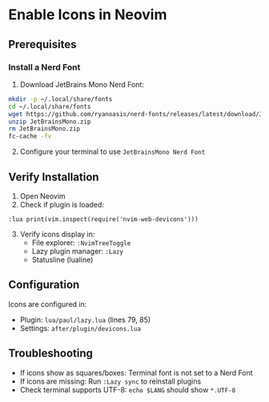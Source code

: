 # Enable Icons in Neovim

## Prerequisites

### Install a Nerd Font

1. Download JetBrains Mono Nerd Font:
```bash
mkdir -p ~/.local/share/fonts
cd ~/.local/share/fonts
wget https://github.com/ryanoasis/nerd-fonts/releases/latest/download/JetBrainsMono.zip
unzip JetBrainsMono.zip
rm JetBrainsMono.zip
fc-cache -fv
```

2. Configure your terminal to use `JetBrainsMono Nerd Font`

## Verify Installation

1. Open Neovim
2. Check if plugin is loaded:
```vim
:lua print(vim.inspect(require('nvim-web-devicons')))
```

3. Verify icons display in:
   - File explorer: `:NvimTreeToggle`
   - Lazy plugin manager: `:Lazy`
   - Statusline (lualine)

## Configuration

Icons are configured in:
- Plugin: `lua/paul/lazy.lua` (lines 79, 85)
- Settings: `after/plugin/devicons.lua`

## Troubleshooting

- If icons show as squares/boxes: Terminal font is not set to a Nerd Font
- If icons are missing: Run `:Lazy sync` to reinstall plugins
- Check terminal supports UTF-8: `echo $LANG` should show `*.UTF-8`

